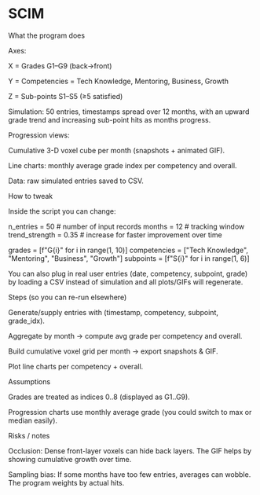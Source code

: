 # SCIM

What the program does

Axes:

X = Grades G1–G9 (back→front)

Y = Competencies = Tech Knowledge, Mentoring, Business, Growth

Z = Sub-points S1–S5 (≥5 satisfied)

Simulation: 50 entries, timestamps spread over 12 months, with an upward grade trend and increasing sub-point hits as months progress.

Progression views:

Cumulative 3-D voxel cube per month (snapshots + animated GIF).

Line charts: monthly average grade index per competency and overall.

Data: raw simulated entries saved to CSV.

How to tweak

Inside the script you can change:

n_entries = 50         # number of input records
months = 12            # tracking window
trend_strength = 0.35  # increase for faster improvement over time

grades = [f"G{i}" for i in range(1, 10)]
competencies = ["Tech Knowledge", "Mentoring", "Business", "Growth"]
subpoints = [f"S{i}" for i in range(1, 6)]


You can also plug in real user entries (date, competency, subpoint, grade) by loading a CSV instead of simulation and all plots/GIFs will regenerate.

Steps (so you can re-run elsewhere)

Generate/supply entries with (timestamp, competency, subpoint, grade_idx).

Aggregate by month → compute avg grade per competency and overall.

Build cumulative voxel grid per month → export snapshots & GIF.

Plot line charts per competency + overall.

Assumptions

Grades are treated as indices 0..8 (displayed as G1..G9).

Progression charts use monthly average grade (you could switch to max or median easily).

Risks / notes

Occlusion: Dense front-layer voxels can hide back layers. The GIF helps by showing cumulative growth over time.

Sampling bias: If some months have too few entries, averages can wobble. The program weights by actual hits.
